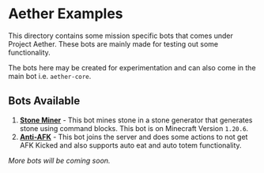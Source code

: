 # Aether Examples

This directory contains some mission specific bots that comes under Project Aether. These bots are mainly made for 
testing out some functionality.

The bots here may be created for experimentation and can also come in the main bot i.e. `aether-core`.

## Bots Available

1. [**Stone Miner**](./stone-miner) - This bot mines stone in a stone generator that generates stone using command 
    blocks. This bot is on Minecraft Version `1.20.6`.
2. [**Anti-AFK**](./anti-afk) - This bot joins the server and does some actions to not get AFK Kicked and
    also supports auto eat and auto totem functionality.

_More bots will be coming soon._